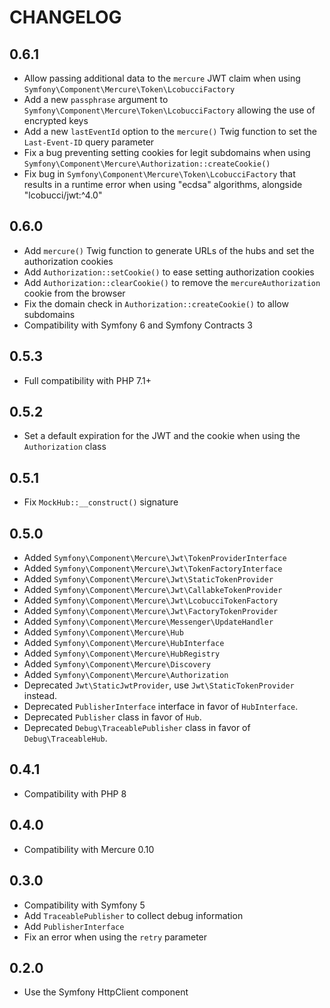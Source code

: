 CHANGELOG
=========

0.6.1
-----

* Allow passing additional data to the `mercure` JWT claim when using `Symfony\Component\Mercure\Token\LcobucciFactory` 
* Add a new `passphrase` argument to `Symfony\Component\Mercure\Token\LcobucciFactory` allowing the use of encrypted keys
* Add a new `lastEventId` option to the `mercure()` Twig function to set the `Last-Event-ID` query parameter
* Fix a bug preventing setting cookies for legit subdomains when using `Symfony\Component\Mercure\Authorization::createCookie()`
* Fix bug in `Symfony\Component\Mercure\Token\LcobucciFactory` that results in a runtime error when using "ecdsa" algorithms, alongside "lcobucci/jwt:^4.0"

0.6.0
-----

* Add `mercure()` Twig function to generate URLs of the hubs and set the authorization cookies
* Add `Authorization::setCookie()` to ease setting authorization cookies
* Add `Authorization::clearCookie()` to remove the `mercureAuthorization` cookie from the browser
* Fix the domain check in `Authorization::createCookie()` to allow subdomains
* Compatibility with Symfony 6 and Symfony Contracts 3

0.5.3
-----

* Full compatibility with PHP 7.1+

0.5.2
-----

* Set a default expiration for the JWT and the cookie when using the `Authorization` class

0.5.1
-----

* Fix `MockHub::__construct()` signature

0.5.0
-----

* Added `Symfony\Component\Mercure\Jwt\TokenProviderInterface`
* Added `Symfony\Component\Mercure\Jwt\TokenFactoryInterface`
* Added `Symfony\Component\Mercure\Jwt\StaticTokenProvider`
* Added `Symfony\Component\Mercure\Jwt\CallabkeTokenProvider`
* Added `Symfony\Component\Mercure\Jwt\LcobucciTokenFactory`
* Added `Symfony\Component\Mercure\Jwt\FactoryTokenProvider`
* Added `Symfony\Component\Mercure\Messenger\UpdateHandler`
* Added `Symfony\Component\Mercure\Hub`
* Added `Symfony\Component\Mercure\HubInterface`
* Added `Symfony\Component\Mercure\HubRegistry`
* Added `Symfony\Component\Mercure\Discovery`
* Added `Symfony\Component\Mercure\Authorization`
* Deprecated `Jwt\StaticJwtProvider`, use `Jwt\StaticTokenProvider` instead.
* Deprecated `PublisherInterface` interface in favor of `HubInterface`.
* Deprecated `Publisher` class in favor of `Hub`.
* Deprecated `Debug\TraceablePublisher` class in favor of `Debug\TraceableHub`.

0.4.1
-----

* Compatibility with PHP 8

0.4.0
-----

* Compatibility with Mercure 0.10

0.3.0
-----

* Compatibility with Symfony 5
* Add `TraceablePublisher` to collect debug information
* Add `PublisherInterface`
* Fix an error when using the `retry` parameter

0.2.0
-----

* Use the Symfony HttpClient component

